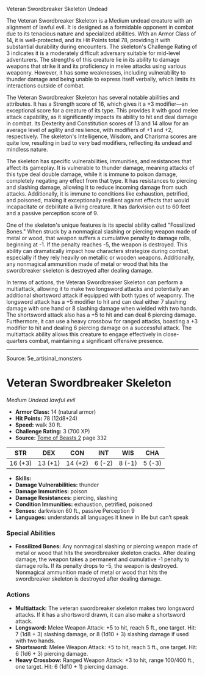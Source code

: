 <MonsterName/>Veteran Swordbreaker Skeleton</MonsterName>
<CreatureType/>Undead</CreatureType>

<summary>The Veteran Swordbreaker Skeleton is a Medium undead creature with an alignment of lawful evil. It is designed as a formidable opponent in combat due to its tenacious nature and specialized abilities. With an Armor Class of 14, it is well-protected, and its Hit Points total 78, providing it with substantial durability during encounters. The skeleton's Challenge Rating of 3 indicates it is a moderately difficult adversary suitable for mid-level adventurers. The strengths of this creature lie in its ability to damage weapons that strike it and its proficiency in melee attacks using various weaponry. However, it has some weaknesses, including vulnerability to thunder damage and being unable to express itself verbally, which limits its interactions outside of combat.</summary>

<detail>

The Veteran Swordbreaker Skeleton has several notable abilities and attributes. It has a Strength score of 16, which gives it a +3 modifier—an exceptional score for a creature of its type. This provides it with good melee attack capability, as it significantly impacts its ability to hit and deal damage in combat. Its Dexterity and Constitution scores of 13 and 14 allow for an average level of agility and resilience, with modifiers of +1 and +2, respectively. The skeleton's Intelligence, Wisdom, and Charisma scores are quite low, resulting in bad to very bad modifiers, reflecting its undead and mindless nature. 

The skeleton has specific vulnerabilities, immunities, and resistances that affect its gameplay. It is vulnerable to thunder damage, meaning attacks of this type deal double damage, while it is immune to poison damage, completely negating any effect from that type. It has resistances to piercing and slashing damage, allowing it to reduce incoming damage from such attacks. Additionally, it is immune to conditions like exhaustion, petrified, and poisoned, making it exceptionally resilient against effects that would incapacitate or debilitate a living creature. It has darkvision out to 60 feet and a passive perception score of 9.

One of the skeleton's unique features is its special ability called "Fossilized Bones." When struck by a nonmagical slashing or piercing weapon made of metal or wood, that weapon suffers a cumulative penalty to damage rolls, beginning at -1. If the penalty reaches -5, the weapon is destroyed. This ability can dramatically impact how characters strategize during combat, especially if they rely heavily on metallic or wooden weapons. Additionally, any nonmagical ammunition made of metal or wood that hits the swordbreaker skeleton is destroyed after dealing damage.

In terms of actions, the Veteran Swordbreaker Skeleton can perform a multiattack, allowing it to make two longsword attacks and potentially an additional shortsword attack if equipped with both types of weaponry. The longsword attack has a +5 modifier to hit and can deal either 7 slashing damage with one hand or 8 slashing damage when wielded with two hands. The shortsword attack also has a +5 to hit and can deal 6 piercing damage. Furthermore, it can use a heavy crossbow for ranged attacks, boasting a +3 modifier to hit and dealing 6 piercing damage on a successful attack. The multiattack ability allows this creature to engage effectively in close-quarters combat, maintaining a significant offensive presence.</detail>



---

Source: 5e_artisinal_monsters

# Veteran Swordbreaker Skeleton

*Medium* *Undead* *lawful evil*

- **Armor Class:** 14 (natural armor)
- **Hit Points:** 78 (12d8+24)
- **Speed:** walk 30 ft.
- **Challenge Rating:** 3 (700 XP)
- **Source:** [Tome of Beasts 2](https://koboldpress.com/kpstore/product/tome-of-beasts-2-for-5th-edition) page 332

| STR | DEX | CON | INT | WIS | CHA |
| --- | --- | --- | --- | --- | --- |
| 16 (+3) | 13 (+1) | 14 (+2) | 6 (-2) | 8 (-1) | 5 (-3) |

- **Skills:** 
- **Damage Vulnerabilities:** thunder
- **Damage Immunities:** poison
- **Damage Resistances:** piercing, slashing
- **Condition Immunities:** exhaustion, petrified, poisoned
- **Senses:** darkvision 60 ft., passive Perception 9
- **Languages:** understands all languages it knew in life but can’t speak

### Special Abilities

- **Fossilized Bones:** Any nonmagical slashing or piercing weapon made of metal or wood that hits the swordbreaker skeleton cracks. After dealing damage, the weapon takes a permanent and cumulative -1 penalty to damage rolls. If its penalty drops to -5, the weapon is destroyed. Nonmagical ammunition made of metal or wood that hits the swordbreaker skeleton is destroyed after dealing damage.

### Actions

- **Multiattack:** The veteran swordbreaker skeleton makes two longsword attacks. If it has a shortsword drawn, it can also make a shortsword attack.
- **Longsword:** Melee Weapon Attack: +5 to hit, reach 5 ft., one target. Hit: 7 (1d8 + 3) slashing damage, or 8 (1d10 + 3) slashing damage if used with two hands.
- **Shortsword:** Melee Weapon Attack: +5 to hit, reach 5 ft., one target. Hit: 6 (1d6 + 3) piercing damage.
- **Heavy Crossbow:** Ranged Weapon Attack: +3 to hit, range 100/400 ft., one target. Hit: 6 (1d10 + 1) piercing damage.




